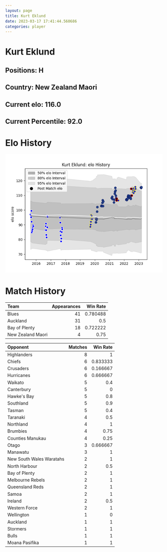 ```yaml
---  
layout: page  
title: Kurt Eklund  
date: 2023-03-17 17:41:44.560686  
categories: player  
---
```

# Kurt Eklund

## Positions: H

## Country: New Zealand Maori

## Current elo: 116.0

## Current Percentile: 92.0

# Elo History


![elo history](history_KurtEklund.png)
# Match History


| Team              |   Appearances |   Win Rate |
|:------------------|--------------:|-----------:|
| Blues             |            41 |   0.780488 |
| Auckland          |            31 |   0.5      |
| Bay of Plenty     |            18 |   0.722222 |
| New Zealand Maori |             4 |   0.75     |

| Opponent                 |   Matches |   Win Rate |
|:-------------------------|----------:|-----------:|
| Highlanders              |         8 |   1        |
| Chiefs                   |         6 |   0.833333 |
| Crusaders                |         6 |   0.166667 |
| Hurricanes               |         6 |   0.666667 |
| Waikato                  |         5 |   0.4      |
| Canterbury               |         5 |   0        |
| Hawke's Bay              |         5 |   0.8      |
| Southland                |         5 |   0.9      |
| Tasman                   |         5 |   0.4      |
| Taranaki                 |         4 |   0.5      |
| Northland                |         4 |   1        |
| Brumbies                 |         4 |   0.75     |
| Counties Manukau         |         4 |   0.25     |
| Otago                    |         3 |   0.666667 |
| Manawatu                 |         3 |   1        |
| New South Wales Waratahs |         2 |   1        |
| North Harbour            |         2 |   0.5      |
| Bay of Plenty            |         2 |   1        |
| Melbourne Rebels         |         2 |   1        |
| Queensland Reds          |         2 |   1        |
| Samoa                    |         2 |   1        |
| Ireland                  |         2 |   0.5      |
| Western Force            |         2 |   1        |
| Wellington               |         1 |   0        |
| Auckland                 |         1 |   1        |
| Stormers                 |         1 |   1        |
| Bulls                    |         1 |   1        |
| Moana Pasifika           |         1 |   1        |